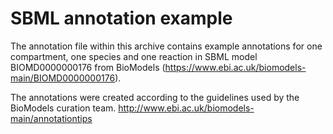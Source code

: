 # SBML annotation example
The annotation file within this archive contains example annotations for one compartment, one species and one reaction in SBML model BIOMD0000000176 from BioModels (https://www.ebi.ac.uk/biomodels-main/BIOMD0000000176).

The annotations were created according to the guidelines used by the BioModels curation team.
http://www.ebi.ac.uk/biomodels-main/annotationtips
